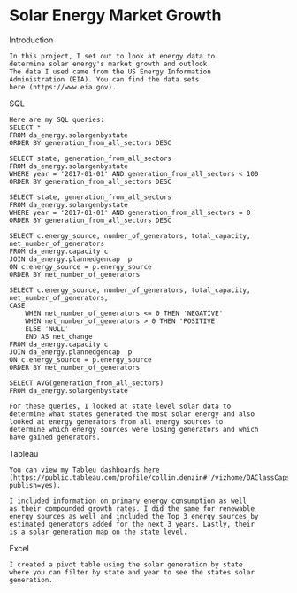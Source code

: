 # Solar Energy Market Growth

Introduction

    In this project, I set out to look at energy data to
    determine solar energy's market growth and outlook.
    The data I used came from the US Energy Information
    Administration (EIA). You can find the data sets
    here (https://www.eia.gov).

SQL

    Here are my SQL queries:
    SELECT *
    FROM da_energy.solargenbystate
    ORDER BY generation_from_all_sectors DESC

    SELECT state, generation_from_all_sectors
    FROM da_energy.solargenbystate
    WHERE year = '2017-01-01' AND generation_from_all_sectors < 100
    ORDER BY generation_from_all_sectors DESC

    SELECT state, generation_from_all_sectors
    FROM da_energy.solargenbystate
    WHERE year = '2017-01-01' AND generation_from_all_sectors = 0
    ORDER BY generation_from_all_sectors DESC

    SELECT c.energy_source, number_of_generators, total_capacity, net_number_of_generators
    FROM da_energy.capacity c
    JOIN da_energy.plannedgencap  p
    ON c.energy_source = p.energy_source
    ORDER BY net_number_of_generators

    SELECT c.energy_source, number_of_generators, total_capacity, net_number_of_generators,
    CASE
	    WHEN net_number_of_generators <= 0 THEN 'NEGATIVE'
	    WHEN net_number_of_generators > 0 THEN 'POSITIVE'
	    ELSE 'NULL'
	    END AS net_change
    FROM da_energy.capacity c
    JOIN da_energy.plannedgencap  p
    ON c.energy_source = p.energy_source
    ORDER BY net_number_of_generators

    SELECT AVG(generation_from_all_sectors)
    FROM da_energy.solargenbystate
        
    For these queries, I looked at state level solar data to
    determine what states generated the most solar energy and also
    looked at energy generators from all energy sources to 
    determine which energy sources were losing generators and which
    have gained generators.

Tableau

    You can view my Tableu dashboards here (https://public.tableau.com/profile/collin.denzin#!/vizhome/DAClassCapstone/PrimaryEnergyMarketOverview?publish=yes).

    I included information on primary energy consumption as well
    as their compounded growth rates. I did the same for renewable
    energy sources as well and included the Top 3 energy sources by
    estimated generators added for the next 3 years. Lastly, their
    is a solar generation map on the state level.

Excel

    I created a pivot table using the solar generation by state 
    where you can filter by state and year to see the states solar
    generation.
